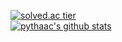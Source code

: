 <!--
**pythaac/pythaac** is a ✨ _special_ ✨ repository because its `README.md` (this file) appears on your GitHub profile.

Here are some ideas to get you started:

- 🔭 I’m currently working on ...
- 🌱 I’m currently learning ...
- 👯 I’m looking to collaborate on ...
- 🤔 I’m looking for help with ...
- 💬 Ask me about ...
- 📫 How to reach me: ...
- 😄 Pronouns: ...
- ⚡ Fun fact: ...
-->

[![solved.ac tier](http://mazassumnida.wtf/api/v2/generate_badge?boj=pythaac)](https://solved.ac/pythaac)  
[![pythaac's github stats](https://github-readme-stats.vercel.app/api?username=pythaac&show_icons=true&theme=great-gatsby)](https://github.com/pythaac/github-readme-stats)  
